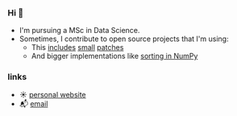 ### Hi 👋

- I'm pursuing a MSc in Data Science.
- Sometimes, I contribute to open source projects that I'm using:
  - This [includes](https://github.com/cython/cython/pull/6680) [small](https://github.com/streamlit/streamlit/issues/6277) [patches]( https://github.com/scientific-python/spin/issues/268) 
  - And bigger implementations like [sorting in NumPy](https://github.com/numpy/numpy/pull/29208)
  
### links
- ☀️ [personal website](https://moritz-gross.github.io/)
- 📬 [email](mailto:hi@mgross.dev)
